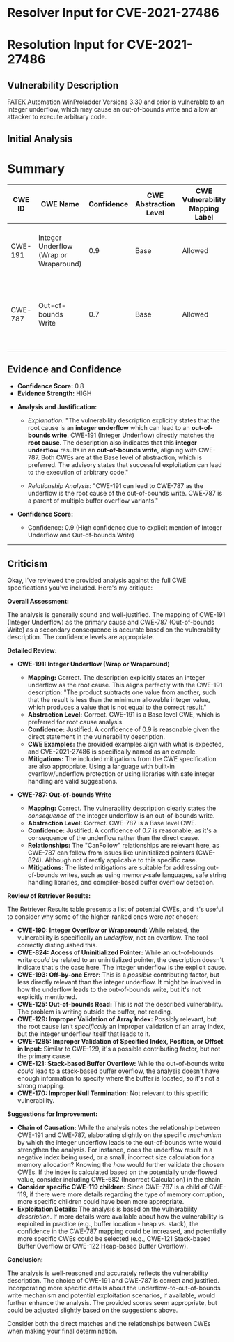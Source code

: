 # Resolver Input for CVE-2021-27486

# Resolution Input for CVE-2021-27486

## Vulnerability Description
FATEK Automation WinProladder Versions 3.30 and prior is vulnerable to an integer underflow, which may cause an out-of-bounds write and allow an attacker to execute arbitrary code.

## Initial Analysis
# Summary
| CWE ID | CWE Name | Confidence | CWE Abstraction Level | CWE Vulnerability Mapping Label | CWE-Vulnerability Mapping Notes |
|---|---|---|---|---|---|
| CWE-191 | Integer Underflow (Wrap or Wraparound) | 0.9 | Base | Allowed | Primary CWE: The vulnerability is caused by an integer underflow. |
| CWE-787 | Out-of-bounds Write | 0.7 | Base | Allowed | Secondary Candidate: The integer underflow leads to an out-of-bounds write. |

## Evidence and Confidence

*   **Confidence Score:** 0.8
*   **Evidence Strength:** HIGH

- **Analysis and Justification:**  
  - *Explanation:* "The vulnerability description explicitly states that the root cause is an **integer underflow** which can lead to an **out-of-bounds write**. CWE-191 (Integer Underflow) directly matches the **root cause**. The description also indicates that this **integer underflow** results in an **out-of-bounds write**, aligning with CWE-787. Both CWEs are at the Base level of abstraction, which is preferred. The advisory states that successful exploitation can lead to the execution of arbitrary code."
  
  - *Relationship Analysis:* "CWE-191 can lead to CWE-787 as the underflow is the root cause of the out-of-bounds write. CWE-787 is a parent of multiple buffer overflow variants."

- **Confidence Score:**  
  - Confidence: 0.9 (High confidence due to explicit mention of Integer Underflow and Out-of-bounds Write)

---

## Criticism
Okay, I've reviewed the provided analysis against the full CWE specifications you've included. Here's my critique:

**Overall Assessment:**

The analysis is generally sound and well-justified. The mapping of CWE-191 (Integer Underflow) as the primary cause and CWE-787 (Out-of-bounds Write) as a secondary consequence is accurate based on the vulnerability description. The confidence levels are appropriate.

**Detailed Review:**

*   **CWE-191: Integer Underflow (Wrap or Wraparound)**

    *   **Mapping:** Correct. The description explicitly states an integer underflow as the root cause. This aligns perfectly with the CWE-191 description: "The product subtracts one value from another, such that the result is less than the minimum allowable integer value, which produces a value that is not equal to the correct result."
    *   **Abstraction Level:** Correct. CWE-191 is a Base level CWE, which is preferred for root cause analysis.
    *   **Confidence:** Justified. A confidence of 0.9 is reasonable given the direct statement in the vulnerability description.
    *   **CWE Examples:** the provided examples align with what is expected, and CVE-2021-27486 is specifically named as an example.
    *   **Mitigations:** The included mitigations from the CWE specification are also appropriate. Using a language with built-in overflow/underflow protection or using libraries with safe integer handling are valid suggestions.

*   **CWE-787: Out-of-bounds Write**

    *   **Mapping:** Correct. The vulnerability description clearly states the *consequence* of the integer underflow is an out-of-bounds write.
    *   **Abstraction Level:** Correct. CWE-787 is a Base level CWE.
    *   **Confidence:** Justified. A confidence of 0.7 is reasonable, as it's a consequence of the underflow rather than the direct cause.
    *   **Relationships:** The "CanFollow" relationships are relevant here, as CWE-787 can follow from issues like uninitialized pointers (CWE-824). Although not directly applicable to this specific case.
    *   **Mitigations:** The listed mitigations are suitable for addressing out-of-bounds writes, such as using memory-safe languages, safe string handling libraries, and compiler-based buffer overflow detection.

**Review of Retriever Results:**

The Retriever Results table presents a list of potential CWEs, and it's useful to consider why some of the higher-ranked ones were *not* chosen:

*   **CWE-190: Integer Overflow or Wraparound:** While related, the vulnerability is specifically an *underflow*, not an overflow.  The tool correctly distinguished this.
*   **CWE-824: Access of Uninitialized Pointer:** While an out-of-bounds write *could* be related to an uninitialized pointer, the description doesn't indicate that's the case here. The integer underflow is the explicit cause.
*   **CWE-193: Off-by-one Error:** This is a *possible* contributing factor, but less directly relevant than the integer underflow. It might be involved in how the underflow leads to the out-of-bounds write, but it's not explicitly mentioned.
*   **CWE-125: Out-of-bounds Read:** This is *not* the described vulnerability. The problem is writing outside the buffer, not reading.
*   **CWE-129: Improper Validation of Array Index:**  Possibly relevant, but the root cause isn't *specifically* an improper validation of an array index, but the integer underflow itself that leads to it.
*   **CWE-1285: Improper Validation of Specified Index, Position, or Offset in Input:** Similar to CWE-129, it's a possible contributing factor, but not the primary cause.
*   **CWE-121: Stack-based Buffer Overflow:** While the out-of-bounds write *could* lead to a stack-based buffer overflow, the analysis doesn't have enough information to specify where the buffer is located, so it's not a strong mapping.
*   **CWE-170: Improper Null Termination:** Not relevant to this specific vulnerability.

**Suggestions for Improvement:**

*   **Chain of Causation:** While the analysis notes the relationship between CWE-191 and CWE-787, elaborating slightly on the specific *mechanism* by which the integer underflow leads to the out-of-bounds write would strengthen the analysis. For instance, does the underflow result in a negative index being used, or a small, incorrect size calculation for a memory allocation? Knowing the *how* would further validate the chosen CWEs. If the index is calculated based on the potentially underflowed value, consider including CWE-682 (Incorrect Calculation) in the chain.
*   **Consider specific CWE-119 children:** Since CWE-787 is a child of CWE-119, if there were more details regarding the type of memory corruption, more specific children could have been more appropriate.
*   **Exploitation Details:** The analysis is based on the vulnerability *description*. If more details were available about how the vulnerability is exploited in practice (e.g., buffer location - heap vs. stack), the confidence in the CWE-787 mapping could be increased, and potentially more specific CWEs could be selected (e.g., CWE-121 Stack-based Buffer Overflow or CWE-122 Heap-based Buffer Overflow).

**Conclusion:**

The analysis is well-reasoned and accurately reflects the vulnerability description. The choice of CWE-191 and CWE-787 is correct and justified. Incorporating more specific details about the underflow-to-out-of-bounds write mechanism and potential exploitation scenarios, if available, would further enhance the analysis. The provided scores seem appropriate, but could be adjusted slightly based on the suggestions above.

Consider both the direct matches and the relationships between CWEs
when making your final determination.
        